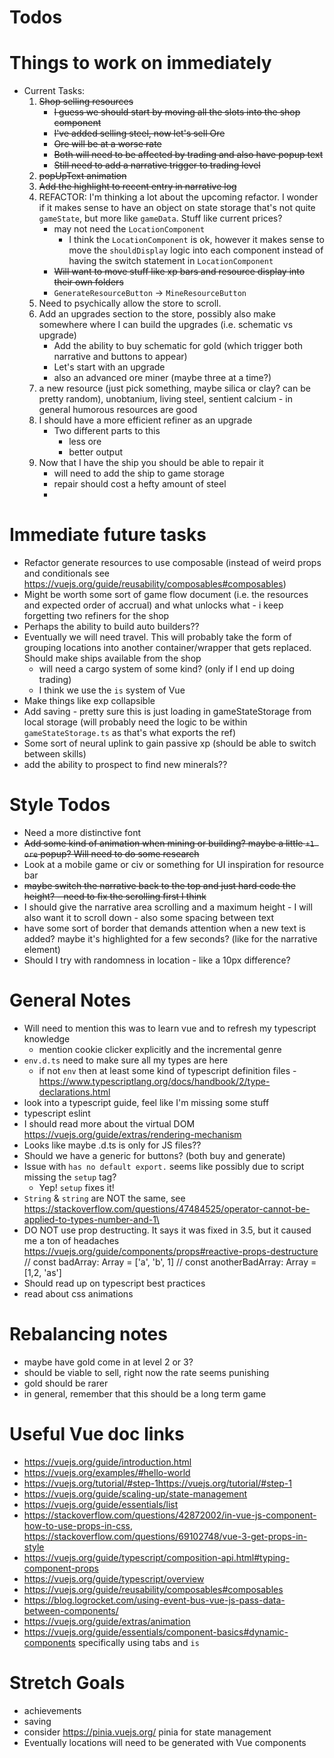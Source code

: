 # Todos

# Things to work on immediately 
* Current Tasks: 
    1. ~~Shop selling resources~~
        - ~~I guess we should start by moving all the slots into the shop component~~
        * ~~I've added selling steel, now let's sell Ore~~
        * ~~Ore will be at a worse rate~~
        * ~~Both will need to be affected by trading and also have popup text~~
        * ~~Still need to add a narrative trigger to trading level~~
    2. ~~popUpText animation~~
    3. ~~Add the highlight to recent entry in narrative log~~
    4. REFACTOR: I'm thinking a lot about the upcoming refactor. I wonder if it makes sense to have an object on state storage that's not quite `gameState`, but more like `gameData`. Stuff like current prices?
        - may not need the `LocationComponent`
            - I think the `LocationComponent` is ok, however it makes sense to move the `shouldDisplay` logic into each component instead of having the switch statement in `LocationComponent`
        - ~~Will want to move stuff like xp bars and resource display into their own folders~~
        - `GenerateResourceButton` -> `MineResourceButton`
    5. Need to psychically allow the store to scroll. 
    5. Add an upgrades section to the store, possibly also make somewhere where I can build the upgrades (i.e. schematic vs upgrade)
        * Add the ability to buy schematic for gold (which trigger both narrative and buttons to appear)
        - Let's start with an upgrade
        - also an advanced ore miner (maybe three at a time?)
    6. a new resource (just pick something, maybe silica or clay? can be pretty random), unobtanium, living steel, sentient calcium - in general humorous resources are good
    6. I should have a more efficient refiner as an upgrade
        * Two different parts to this
            - less ore
            - better output
    7. Now that I have the ship you should be able to repair it
        - will need to add the ship to game storage
        - repair should cost a hefty amount of steel
        - 
# Immediate future tasks
* Refactor generate resources to use composable (instead of weird props and conditionals
see https://vuejs.org/guide/reusability/composables#composables)
* Might be worth some sort of game flow document (i.e. the resources and expected order of accrual) and what unlocks what - i keep forgetting two refiners for the shop
* Perhaps the ability to build auto builders??
* Eventually we will need travel. This will probably take the form of grouping locations into another container/wrapper that gets replaced. Should make ships available from the shop
    - will need a cargo system of some kind? (only if I end up doing trading)
    - I think we use the `is` system of Vue
*  Make things like exp collapsible 
* Add saving - pretty sure this is just loading in gameStateStorage from local storage (will probably need the logic to be within `gameStateStorage.ts` as that's what exports the ref)
* Some sort of neural uplink to gain passive xp (should be able to switch between skills)
* add the ability to prospect to find new minerals??
    

# Style Todos
* Need a more distinctive font 
* ~~Add some kind of animation when mining or building? maybe a little `+1 ore` popup? Will need to do some research~~
* Look at a mobile game or civ or something for UI inspiration for resource bar
* ~~maybe switch the narrative back to the top and just hard code the height? - need to fix the scrolling first I think~~
* I should give the narrative area scrolling and a maximum height - I will also want it to scroll down - also some spacing between text
* have some sort of border that demands attention when a new text is added? maybe it's highlighted for a few seconds? (like for the narrative element)
* Should I try with randomness in location - like a 10px difference?

# General Notes
* Will need to mention this was to learn vue and to refresh my typescript knowledge 
    - mention cookie clicker explicitly and the incremental genre 
* `env.d.ts` need to make sure all my types are here
    - if not `env` then at least some kind of typescript definition files - https://www.typescriptlang.org/docs/handbook/2/type-declarations.html 
* look into a typescript guide, feel like I'm missing some stuff
* typescript eslint
* I should read more about the virtual DOM https://vuejs.org/guide/extras/rendering-mechanism 
* Looks like maybe .d.ts is only for JS files?? 
* Should we have a generic for buttons? (both buy and generate)
* Issue with `has no default export.` seems like possibly due to script missing the `setup` tag?
    - Yep! `setup` fixes it!
* `String` & `string` are NOT the same, see https://stackoverflow.com/questions/47484525/operator-cannot-be-applied-to-types-number-and-1\
* DO NOT use prop destructing. It says it was fixed in 3.5, but it caused me a ton of headaches https://vuejs.org/guide/components/props#reactive-props-destructure
// const badArray: Array<string> = ['a', 'b', 1]
// const anotherBadArray: Array<number> = [1,2, 'as'] 
* Should read up on typescript best practices
* read about css animations

# Rebalancing notes
* maybe have gold come in at level 2 or 3?
* should be viable to sell, right now the rate seems punishing
* gold should be rarer
* in general, remember that this should be a long term game

# Useful Vue doc links
* https://vuejs.org/guide/introduction.html
* https://vuejs.org/examples/#hello-world
* https://vuejs.org/tutorial/#step-1https://vuejs.org/tutorial/#step-1
* https://vuejs.org/guide/scaling-up/state-management
* https://vuejs.org/guide/essentials/list 
* https://stackoverflow.com/questions/42872002/in-vue-js-component-how-to-use-props-in-css, https://stackoverflow.com/questions/69102748/vue-3-get-props-in-style
* https://vuejs.org/guide/typescript/composition-api.html#typing-component-props
* https://vuejs.org/guide/typescript/overview
* https://vuejs.org/guide/reusability/composables#composables
* https://blog.logrocket.com/using-event-bus-vue-js-pass-data-between-components/
* https://vuejs.org/guide/extras/animation
* https://vuejs.org/guide/essentials/component-basics#dynamic-components specifically using tabs and `is`

# Stretch Goals
* achievements
* saving
* consider https://pinia.vuejs.org/ pinia for state management
* Eventually locations will need to be generated with Vue components
